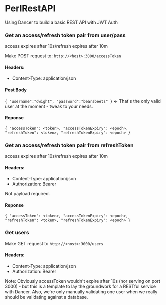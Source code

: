 # PerlRestAPI
Using Dancer to build a basic REST API with JWT Auth

### Get an access/refresh token pair from user/pass
access expires after 10s/refresh expires after 10m 

Make POST request to: `http://<host>:3000/accessToken`
#### Headers:
- Content-Type: application/json

#### Post Body
`
{
    "username":"dwight",
    "password":"bearsbeets"
}
`
<- That's the only valid user at the moment - tweak to your needs.

#### Reponse
`
{
    "accessToken": <token>,
    "accessTokenExpiry": <epoch>,
    "refreshToken": <token>,
    "refreshTokenExpiry": <epoch>
}
`
### Get an access/refresh token pair from refreshToken
access expires after 10s/refresh expires after 10m 

#### Headers:
- Content-Type: application/json
- Authorization: Bearer <refreshToken>

Not payload required.

#### Reponse
`
{
    "accessToken": <token>,
    "accessTokenExpiry": <epoch>,
    "refreshToken": <token>,
    "refreshTokenExpiry": <epoch>
}
`

### Get users
Make GET request to `http://<host>:3000/users`

#### Headers:
- Content-Type: application/json
- Authorization: Bearer <token>

Note: Obviously accessToken wouldn't expire after 10s (nor serving on port 3000) - but this is a template to lay the groundwork for a RESTful service with Dancer.
Also, we're only manually validating one user when we really should be validating against a database.





